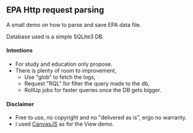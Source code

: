 ## EPA Http request parsing
A small demo on how to parse and save EPA data file. 

Database used is a simple SQLite3 DB.

#### Intentions
* For study and education only propose. 
* There is plenty of room to improvement, 
    * Use "glob" to fetch the logs,
    * Request "RQL" for filter the query made to the db,
    * RollUp jobs for faster queries once the DB gets bigger.

#### Disclaimer
* Free to use, no copyright and no "delivered as is", ergo no warranty. 
* I used [CanvasJS](https://canvasjs.com/jquery-charts/) as for the View demo.